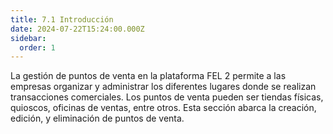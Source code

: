```yaml
---
title: 7.1 Introducción
date: 2024-07-22T15:24:00.000Z
sidebar:
  order: 1
---
```

La gestión de puntos de venta en la plataforma FEL 2 permite a las empresas organizar y administrar los diferentes lugares donde se realizan transacciones comerciales. Los puntos de venta pueden ser tiendas físicas, quioscos, oficinas de ventas, entre otros. Esta sección abarca la creación, edición, y eliminación de puntos de venta.

